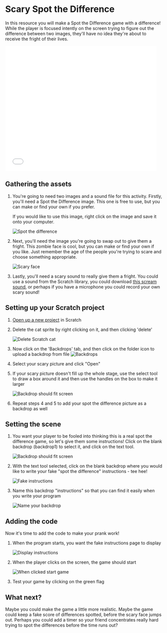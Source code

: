 # Scary Spot the Difference

In this resource you will make a Spot the Difference game with a difference! While the player is focused intently on the screen trying to figure out the difference between two images, they'll have no idea they're about to receive the fright of their lives.

<iframe allowtransparency="true" width="485" height="402" src="//scratch.mit.edu/projects/embed/131135620/?autostart=false" frameborder="0" allowfullscreen></iframe>


## Gathering the assets

1. You're going to need two images and a sound file for this activity. Firstly, you'll need a Spot the Difference image. This one is free to use, but you can make or find your own if you prefer. 

	If you would like to use this image, right click on the image and save it onto your computer.

	![Spot the difference](images/spot_the_diff.png)

2. Next, you'll need the image you're going to swap out to give them a fright. This zombie face is cool, but you can make or find your own if you like. Just remember the age of the people you're trying to scare and choose something appropriate.

	![Scary face](images/scary_face.png)

3. Lastly, you'll need a scary sound to really give them a fright. You could use a sound from the Scratch library, you could download [this scream sound](http://soundbible.com/1627-Female-Scream-Horror.html), or perhaps if you have a microphone you could record your own scary sound! 

## Setting up your Scratch project

1. [Open up a new project](http://jumpto.cc/scratch-new) in Scratch

2. Delete the cat sprite by right clicking on it, and then clicking 'delete'
	
	![Delete Scratch cat](images/delete-cat.png)

3. Now click on the 'Backdrops' tab, and then click on the folder icon to upload a backdrop from file
	![Backdrops](images/backdrops.png)

4. Select your scary picture and click "Open"

5. If your scary picture doesn't fill up the whole stage, use the select tool to draw a box around it and then use the handles on the box to make it larger

	![Backdrop should fit screen](images/fit-screen.png)

6. Repeat steps 4 and 5 to add your spot the difference picture as a backdrop as well

## Setting the scene

1. You want your player to be fooled into thinking this is a real spot the difference game, so let's give them some instructions! Click on the blank backdrop (backdrop1) to select it, and click on the text tool.

	![Backdrop should fit screen](images/backdrop-1.png)

2. With the text tool selected, click on the blank backdrop where you would like to write your fake "spot the difference" instructions - tee hee!

	![Fake instructions](images/fake-instructions.png)

3. Name this backdrop "instructions" so that you can find it easily when you write your program

	![Name your backdrop](images/name-instructions.png)


## Adding the code

Now it's time to add the code to make your prank work!

1. When the program starts, you want the fake instructions page to display

	![Display instructions](images/start-instructions.png)

2. When the player clicks on the screen, the game should start 

	![When clicked start game](images/when-clicked.png)

3. Test your game by clicking on the green flag


## What next?

Maybe you could make the game a little more realistic. Maybe the game could keep a fake score of differences spotted, before the scary face jumps out. Perhaps you could add a timer so your friend concentrates really hard trying to spot the differences before the time runs out?

